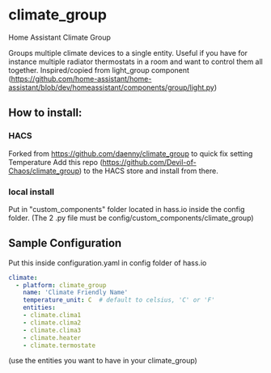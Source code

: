 # climate_group

Home Assistant Climate Group

Groups multiple climate devices to a single entity. Useful if you have for instance multiple radiator thermostats in a room and want to control them all together.
Inspired/copied from light_group component (https://github.com/home-assistant/home-assistant/blob/dev/homeassistant/components/group/light.py)

## How to install:

### HACS
Forked from https://github.com/daenny/climate_group to quick fix setting Temperature
Add this repo (https://github.com/Devil-of-Chaos/climate_group) to the HACS store and install from there.

### local install
Put in "custom_components" folder located in hass.io inside the config folder.
(The 2 .py file must be config/custom_components/climate_group)



## Sample Configuration

Put this inside configuration.yaml in config folder of hass.io

```yaml
climate:
  - platform: climate_group
    name: 'Climate Friendly Name'
    temperature_unit: C  # default to celsius, 'C' or 'F'
    entities:
    - climate.clima1
    - climate.clima2
    - climate.clima3
    - climate.heater
    - climate.termostate
```

(use the entities you want to have in your climate_group)

